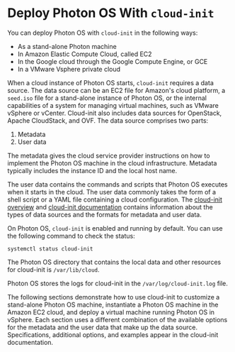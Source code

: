 # Deploy Photon OS With `cloud-init`

You can deploy Photon OS with `cloud-init` in the following ways: 

* As a stand-alone Photon machine
* In Amazon Elastic Compute Cloud, called EC2
* In the Google cloud through the Google Compute Engine, or GCE
* In a VMware Vsphere private cloud 

When a cloud instance of Photon OS starts, `cloud-init` requires a data source. The data source can be an EC2 file for Amazon's cloud platform, a `seed.iso` file for a stand-alone instance of Photon OS, or the internal capabilities of a system for managing virtual machines, such as VMware vSphere or vCenter. Cloud-init also includes data sources for OpenStack, Apache CloudStack, and OVF. The data source comprises two parts: 

1. Metadata
2. User data

The metadata gives the cloud service provider instructions on how to implement the Photon OS machine in the cloud infrastructure. Metadata typically includes the instance ID and the local host name. 

The user data contains the commands and scripts that Photon OS executes when it starts in the cloud. The user data commonly takes the form of a shell script or a YAML file containing a cloud configuration. The [cloud-init overview](https://launchpad.net/cloud-init) and [cloud-init documentation](https://cloudinit.readthedocs.org/en/latest/) contains information about the types of data sources and the formats for metadata and user data. 

On Photon OS, `cloud-init` is enabled and running by default. You can use the following command to check the status: 
	
```
systemctl status cloud-init 
```

The Photon OS directory that contains the local data and other resources for cloud-init is `/var/lib/cloud`.

Photon OS stores the logs for cloud-init in the `/var/log/cloud-init.log` file.

The following sections demonstrate how to use cloud-init to customize a stand-alone Photon OS machine, instantiate a Photon OS machine in the Amazon EC2 cloud, and deploy a virtual machine running Photon OS in vSphere. Each section uses a different combination of the available options for the metadata and the user data that make up the data source. Specifications, additional options, and examples appear in the cloud-init documentation. 